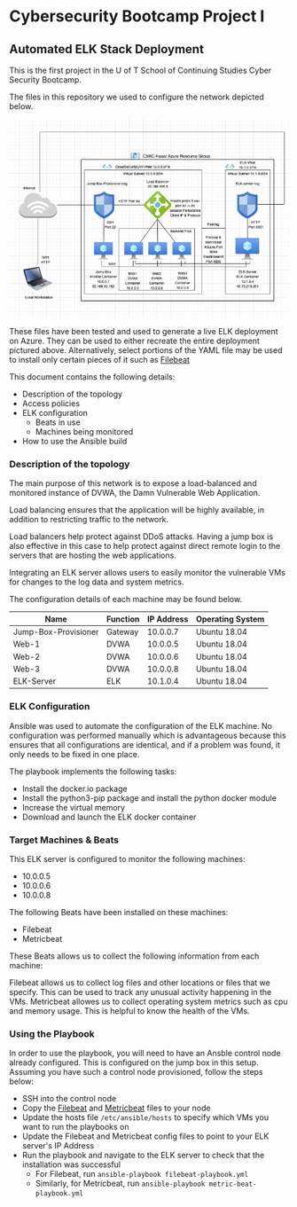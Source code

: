 # Cybersecurity Bootcamp Project I
## Automated ELK Stack Deployment

This is the first project in the U of T School of Continuing Studies
Cyber Security Bootcamp.

The files in this repository we used to configure the network depicted below.

![Network Diagram](Diagrams/networkDiagram.png)

These files have been tested and used to generate a live ELK deployment on
Azure. They can be used to either recreate the entire deployment pictured above.
Alternatively, select portions of the YAML file may be used to install only
certain pieces of it such as [Filebeat](Ansible/filebeat/filebeat-playbook.yml)

This document contains the following details:

* Description of the topology
* Access policies
* ELK configuration
  * Beats in use
  * Machines being monitored
* How to use the Ansible build

### Description of the topology

The main purpose of this network is to expose a load-balanced and monitored
instance of DVWA, the Damn Vulnerable Web Application.

Load balancing ensures that the application will be highly available, in
addition to restricting traffic to the network.

Load balancers help protect against DDoS attacks. Having a jump box is also
effective in this case to help protect against direct remote login to the servers
that are hosting the web applications.

Integrating an ELK server allows users to easily monitor the vulnerable VMs for
changes to the log data and system metrics.

The configuration details of each machine may be found below.

| Name                 | Function | IP Address | Operating System |
|----------------------|----------|------------|------------------|
| Jump-Box-Provisioner | Gateway  | 10.0.0.7   | Ubuntu 18.04     |
| Web-1                | DVWA     | 10.0.0.5   | Ubuntu 18.04     |
| Web-2                | DVWA     | 10.0.0.6   | Ubuntu 18.04     |
| Web-3                | DVWA     | 10.0.0.8   | Ubuntu 18.04     |
| ELK-Server           | ELK      | 10.1.0.4   | Ubuntu 18.04     |

### ELK Configuration

Ansible was used to automate the configuration of the ELK machine. No
configuration was performed manually which is advantageous because this ensures
that all configurations are identical, and if a problem was found, it only needs
to be fixed in one place.

The playbook implements the following tasks:

* Install the docker.io package
* Install the python3-pip package and install the python docker module
* Increase the virtual memory
* Download and launch the ELK docker container

### Target Machines & Beats

This ELK server is configured to monitor the following machines:

* 10.0.0.5
* 10.0.0.6
* 10.0.0.8

The following Beats have been installed on these machines:

* Filebeat
* Metricbeat

These Beats allows us to collect the following information from each machine:

Filebeat allows us to collect log files and other locations or files that we
specify. This can be used to track any unusual activity happening in the VMs.
Metricbeat allowes us to collect operating system metrics such as cpu and memory
usage. This is helpful to know the health of the VMs.

### Using the Playbook

In order to use the playbook, you will need to have an Ansble control node
already configured. This is configured on the jump box in this setup. Assuming
you have such a control node provisioned, follow the steps below:

* SSH into the control node
* Copy the [Filebeat](Ansible/filebeat/filebeat-playbook.yml) and
  [Metricbeat](Ansible/metricbeat/metricbeat-playbook.yml) files to your node
* Update the hosts file `/etc/ansible/hosts` to specify which VMs you want to
  run the playbooks on
* Update the Filebeat and Metricbeat config files to point to your ELK server's
  IP Address
* Run the playbook and navigate to the ELK server to check that the installation
  was successful
  * For Filebeat, run `ansible-playbook filebeat-playbook.yml`
  * Similarly, for Metricbeat, run `ansible-playbook metric-beat-playbook.yml`
